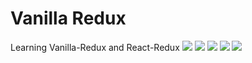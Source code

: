 # Vanilla Redux

Learning Vanilla-Redux and React-Redux
![](https://delicate-credit-20c.notion.site/Redux-90319e44dc9442d7a81b489bbf161f8c)
![](https://delicate-credit-20c.notion.site/Vanilla-Redux-COUNTER-N-14e537d282984fdebbc7541e3f389208)
![](https://delicate-credit-20c.notion.site/Vanilla-Redux-ToDoList-N-1bf8be087fe74c6c902fa5df241fba0d)
![](https://delicate-credit-20c.notion.site/React-Redux-N-42db0bb7b4304671be4e6d1c479c7079)
![](https://delicate-credit-20c.notion.site/Redux-Toolkit-N-2ce06373ebb543c3b37cccc438bbbb45)
